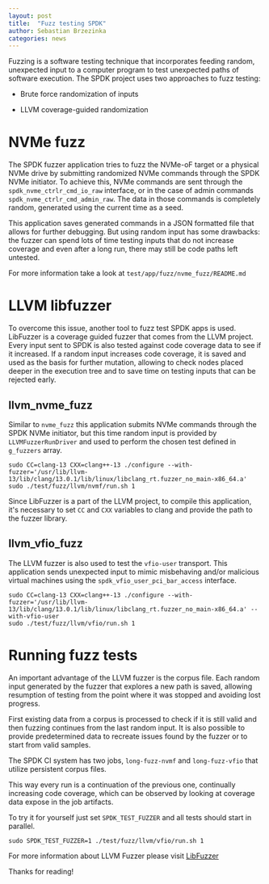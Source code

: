 ```yaml
---
layout: post
title:  "Fuzz testing SPDK"
author: Sebastian Brzezinka
categories: news
---
```


Fuzzing is a software testing technique that incorporates feeding random, unexpected input
to a computer program to test unexpected paths of software execution. The SPDK project uses
two approaches to fuzz testing:

* Brute force randomization of inputs

* LLVM coverage-guided randomization

# NVMe fuzz

The SPDK fuzzer application tries to fuzz the NVMe-oF target or a physical NVMe drive by submitting
randomized NVMe commands through the SPDK NVMe initiator. To achieve this, NVMe commands are
sent through the `spdk_nvme_ctrlr_cmd_io_raw` interface, or in the case of admin commands
`spdk_nvme_ctrlr_cmd_admin_raw`. The data in those commands is completely random,
generated using the current time as a seed.

This application saves generated commands in a JSON formatted file that allows for further
debugging. But using random input has some drawbacks: the fuzzer can spend lots of time testing
inputs that do not increase coverage and even after a long run, there may still be code paths left
untested.

For more information take a look at `test/app/fuzz/nvme_fuzz/README.md`

# LLVM libfuzzer

To overcome this issue, another tool to fuzz test SPDK apps is used. LibFuzzer is a coverage guided
fuzzer that comes from the LLVM project. Every input sent to SPDK is also tested against code
coverage data to see if it increased. If a random input increases code coverage, it is saved and
used as the basis for further mutation, allowing to check nodes placed deeper in the execution tree
and to save time on testing inputs that can be rejected early.

## llvm_nvme_fuzz

Similar to `nvme_fuzz` this application submits NVMe commands through the SPDK NVMe initiator,
but this time random input is provided by `LLVMFuzzerRunDriver` and used to perform the chosen test
defined in `g_fuzzers` array.

```
sudo CC=clang-13 CXX=clang++-13 ./configure --with-fuzzer='/usr/lib/llvm-13/lib/clang/13.0.1/lib/linux/libclang_rt.fuzzer_no_main-x86_64.a'
sudo ./test/fuzz/llvm/nvmf/run.sh 1
```

Since LibFuzzer is a part of the LLVM project, to compile this application, it's necessary
to set `CC` and `CXX` variables to clang and provide the path to the fuzzer library.

## llvm_vfio_fuzz

The LLVM fuzzer is also used to test the `vfio-user` transport. This application sends
unexpected input to mimic misbehaving and/or malicious virtual machines using the
`spdk_vfio_user_pci_bar_access` interface.

```
sudo CC=clang-13 CXX=clang++-13 ./configure --with-fuzzer='/usr/lib/llvm-13/lib/clang/13.0.1/lib/linux/libclang_rt.fuzzer_no_main-x86_64.a' --with-vfio-user
sudo ./test/fuzz/llvm/vfio/run.sh 1
```

# Running fuzz tests

An important advantage of the LLVM fuzzer is the corpus file. Each random input generated
by the fuzzer that explores a new path is saved, allowing resumption of testing from the point
where it was stopped and avoiding lost progress.

First existing data from a corpus is processed to check if it is still valid and then fuzzing
continues from the last random input. It is also possible to provide predetermined data to recreate
issues found by the fuzzer or to start from valid samples.

The SPDK CI system has two jobs, `long-fuzz-nvmf` and `long-fuzz-vfio` that utilize persistent
corpus files.

This way every run is a continuation of the previous one, continually increasing code coverage,
which can be observed by looking at coverage data expose in the job artifacts.

To try it for yourself just set `SPDK_TEST_FUZZER` and all tests should start in parallel.
```
sudo SPDK_TEST_FUZZER=1 ./test/fuzz/llvm/vfio/run.sh 1
```

For more information about LLVM Fuzzer please visit
[LibFuzzer](https://llvm.org/docs/LibFuzzer.html#using-libfuzzer-as-a-library)

Thanks for reading!
